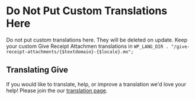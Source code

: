  # Do Not Put Custom Translations Here
  
 Do not put custom translations here. They will be deleted on update. Keep your custom Give Receipt Attachmen translations in `WP_LANG_DIR . "/give-receipt-attachments/{$textdomain}-{$locale}.mo";`
  
  ## Translating Give
  
  If you would like to translate, help, or improve a translation we'd love your help! Please join the our [translation page](https://translate.wordpress.org/projects/wp-plugins/give-receipt-attachments).
